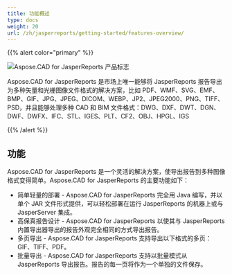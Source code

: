 ```yaml
---
title: 功能概述
type: docs
weight: 20
url: /zh/jasperreports/getting-started/features-overview/
---
```


{{% alert color="primary" %}}

![Aspose.CAD for JasperReports 产品标志](/cad/_assets/home_3.png)

Aspose.CAD for JasperReports 是市场上唯一能够将 JasperReports 报告导出为多种矢量和光栅图像文件格式的解决方案，比如 PDF、WMF、SVG、EMF、BMP、GIF、JPG、JPEG、DICOM、WEBP、JP2、JPEG2000、PNG、TIFF、PSD，并且能够处理多种 CAD 和 BIM 文件格式：DWG、DXF、DWT、DGN、DWF、DWFX、IFC、STL、IGES、PLT、CF2、OBJ、HPGL、IGS

{{% /alert %}}

## 功能

Aspose.CAD for JasperReports 是一个灵活的解决方案，使导出报告到多种图像格式变得简单。Aspose.CAD for JasperReports 的主要功能如下：

- 简单轻量的部署 - Aspose.CAD for JasperReports 完全用 Java 编写，并以单个 JAR 文件形式提供，可以轻松部署在运行 JasperReports 的机器上或与 JasperServer 集成。
- 高保真报告设计 - Aspose.CAD for JasperReports 以使其与 JasperReports 内置导出器导出的报告外观完全相同的方式导出报告。
- 多页导出 - Aspose.CAD for JasperReports 支持导出以下格式的多页：GIF、TIFF、PDF。
- 批量导出 - Aspose.CAD for JasperReports 支持以批量模式从 JasperReports 导出报告。报告的每一页将作为一个单独的文件保存。
